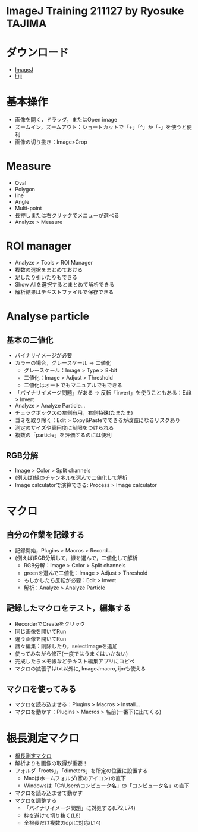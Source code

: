 ImageJ Training 211127 by Ryosuke TAJIMA  
==============  
  

# ダウンロード  
- [ImageJ](https://imagej.nih.gov/ij/)  
- [Fiji](https://imagej.net/software/fiji/downloads)  
  
# 基本操作  
- 画像を開く，ドラッグ，またはOpen image  
- ズームイン，ズームアウト：ショートカットで「+」「^」か「-」を使うと便利  
- 画像の切り抜き：Image>Crop  
  
# Measure
- Oval  
- Polygon  
- line  
- Angle  
- Multi-point  
- 長押しまたは右クリックでメニューが選べる  
- Analyze > Measure  
  
# ROI manager
- Analyze > Tools > ROI Manager  
- 複数の選択をまとめておける  
- 足したり引いたりもできる  
- Show Allを選択するとまとめて解析できる  
- 解析結果はテキストファイルで保存できる  
  
# Analyse particle  
## 基本の二値化  
- バイナリイメージが必要  
- カラーの場合，グレースケール -> 二値化  
    - グレースケール：Image > Type > 8-bit  
    - 二値化：Image > Adjust > Threshold  
    - 二値化はオートでもマニュアルでもできる  
- 「バイナリイメージ問題」がある -> 反転「invert」を使うこともある：Edit > Invert  
- Analyze > Analyze Particle...  
- チェックボックスの左側有用，右側特殊(たまたま)  
- ゴミを取り除く：Edit > Copy&Pasteでできるが改竄になるリスクあり  
- 測定のサイズや真円度に制限をつけられる  
- 複数の「particle」を評価するのには便利  
  
## RGB分解  
- Image > Color > Split channels  
- (例えば)緑のチャンネルを選んで二値化して解析  
- Image calculatorで演算できる: Process > Image calculator  
  
# マクロ  
## 自分の作業を記録する  
- 記録開始，Plugins > Macros > Record...  
- (例えば)RGB分解して，緑を選んで，二値化して解析
    - RGB分解：Image > Color > Split channels  
    - greenを選んで二値化：Image > Adjust > Threshold  
    - もしかしたら反転が必要：Edit > Invert  
    - 解析：Analyze > Analyze Particle  
  
## 記録したマクロをテスト，編集する  
- RecorderでCreateをクリック  
- 同じ画像を開いてRun  
- 違う画像を開いてRun  
- 諸々編集：削除したり，selectImageを追加  
- 使ってみながら修正(一度ではうまくはいかない)  
- 完成したらメモ帳などテキスト編集アプリにコピペ  
- マクロの拡張子はtxt以外に, ImageJmacro, ijmも使える  
  
## マクロを使ってみる
- マクロを読み込ませる：Plugins > Macros > Install...  
- マクロを動かす：Plugins > Macros > 名前(一番下に出てくる)  
  
# 根長測定マクロ  
- [根長測定マクロ](https://github.com/blukaniro/rootmeasure)  
- 解析よりも画像の取得が重要！  
- フォルダ「roots」，「dimeters」を所定の位置に設置する  
    - Macはホームフォルダ(家のアイコン)の直下  
    - Windowsは「C:\Users\コンピュータ名」の「コンピュータ名」の直下  
- マクロを読み込ませて動かす  
- マクロを調整する  
    - 「バイナリイメージ問題」に対処する(L72,L74)  
    - 枠を避けて切り抜く(L8)  
    - 全根長だけ複数のdpiに対応(L14)  
